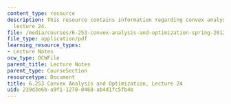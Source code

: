 ```yaml
---
content_type: resource
description: This resource contains information regarding convex analysis and optimization,
  lecture 24.
file: /media/courses/6-253-convex-analysis-and-optimization-spring-2012/239d3e6ba9f112780468ab4d1fc5fb4b_MIT6_253S12_lec24.pdf
file_type: application/pdf
learning_resource_types:
- Lecture Notes
ocw_type: OCWFile
parent_title: Lecture Notes
parent_type: CourseSection
resourcetype: Document
title: 6.253 Convex Analysis and Optimization, Lecture 24
uid: 239d3e6b-a9f1-1278-0468-ab4d1fc5fb4b
---
```

